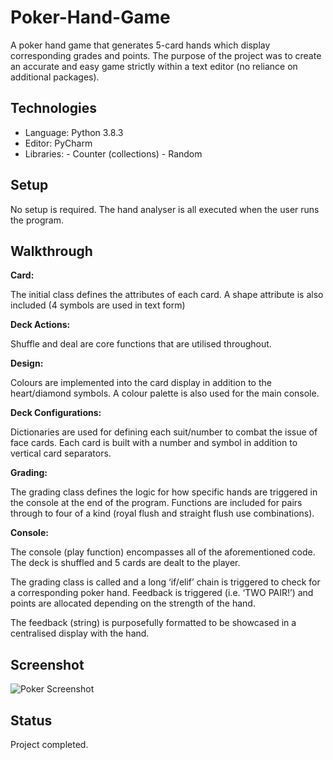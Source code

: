 # Poker-Hand-Game

A poker hand game that generates 5-card hands which display corresponding grades and points.
The purpose of the project was to create an accurate and easy game strictly within a text editor (no reliance on additional packages).



## Technologies
- Language: Python 3.8.3
- Editor: PyCharm
- Libraries: 
      - Counter (collections)
      - Random



## Setup
No setup is required. The hand analyser is all executed when the user runs the program.


## Walkthrough

<b>Card:</b>

The initial class defines the attributes of each card. A shape attribute is also included (4 symbols are used in text form)

<b>Deck Actions:</b>

Shuffle and deal are core functions that are utilised throughout.

<b>Design:</b>

Colours are implemented into the card display in addition to the heart/diamond symbols. A colour palette is also used for the main console.

<b>Deck Configurations:</b>

Dictionaries are used for defining each suit/number to combat the issue of face cards. Each card is built with a number and symbol in addition to vertical card separators.

<b>Grading:</b>

The grading class defines the logic for how specific hands are triggered in the console at the end of the program. Functions are included for pairs through to four of a kind (royal flush and straight flush use combinations). 

<b>Console:</b>

The console (play function) encompasses all of the aforementioned code. The deck is shuffled and 5 cards are dealt to the player. 

The grading class is called and a long ‘if/elif’ chain is triggered to check for a corresponding poker hand. Feedback is triggered (i.e. ‘TWO PAIR!’) and points are allocated depending on the strength of the hand.

The feedback (string) is purposefully formatted to be showcased in a centralised display with the hand.


## Screenshot

![Poker Screenshot](https://user-images.githubusercontent.com/72507931/99260248-0a771c80-2813-11eb-829d-a413a124e603.JPG)

## Status

Project completed.
